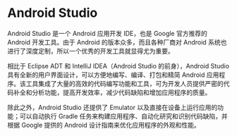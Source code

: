 # Android Studio

Android Studio 是一个 Android 应用开发 IDE，也是 Google 官方推荐的 Android 开发工具。由于 Android 的版本众多，而且各种厂商对 Android 系统也进行了深度定制，所以一个优秀的开发工具就显得尤为重要。

相比于 Eclipse ADT 和 IntelliJ IDEA（Android Studio 的前身），Android Studio 具有全新的用户界面设计，可以方便地编写、编译、打包和精简 Android 应用程序。该工具集成了大量的高效的代码编写功能和工具，可为开发人员提供严密的代码补全和分析功能，提高开发效率，减少代码缺陷和增加应用程序的质量。

除此之外，Android Studio 还提供了 Emulator 以及直接在设备上运行应用的功能；可以自动执行 Gradle 任务来构建应用程序、自动化研究和识别代码缺陷，并根据 Google 提供的 Android 设计指南来优化应用程序的外观和性能。



